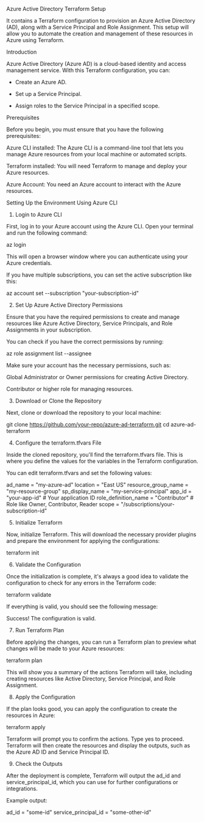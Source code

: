 Azure Active Directory Terraform Setup

It contains a Terraform configuration to provision an Azure Active Directory (AD), along with a Service Principal and Role Assignment. This setup will allow you to automate the creation and management of these resources in Azure using Terraform.

Introduction

Azure Active Directory (Azure AD) is a cloud-based identity and access management service. With this Terraform configuration, you can:

* Create an Azure AD.

* Set up a Service Principal.

* Assign roles to the Service Principal in a specified scope.

Prerequisites

Before you begin, you must ensure that you have the following prerequisites:

Azure CLI installed: The Azure CLI is a command-line tool that lets you manage Azure resources from your local machine or automated scripts.

Terraform installed: You will need Terraform to manage and deploy your Azure resources.

Azure Account: You need an Azure account to interact with the Azure resources.

Setting Up the Environment Using Azure CLI
1. Login to Azure CLI

First, log in to your Azure account using the Azure CLI. Open your terminal and run the following command:

az login


This will open a browser window where you can authenticate using your Azure credentials.

If you have multiple subscriptions, you can set the active subscription like this:

az account set --subscription "your-subscription-id"

2. Set Up Azure Active Directory Permissions

Ensure that you have the required permissions to create and manage resources like Azure Active Directory, Service Principals, and Role Assignments in your subscription.

You can check if you have the correct permissions by running:

az role assignment list --assignee <your-azure-user-id>

Make sure your account has the necessary permissions, such as:

Global Administrator or Owner permissions for creating Active Directory.

Contributor or higher role for managing resources.

3. Download or Clone the Repository

Next, clone or download the repository to your local machine:

git clone https://github.com/your-repo/azure-ad-terraform.git
cd azure-ad-terraform

4. Configure the terraform.tfvars File

Inside the cloned repository, you'll find the terraform.tfvars file. This is where you define the values for the variables in the Terraform configuration.

You can edit terraform.tfvars and set the following values:

ad_name             = "my-azure-ad"
location           = "East US"
resource_group_name = "my-resource-group"
sp_display_name     = "my-service-principal"
app_id             = "your-app-id"  # Your application ID
role_definition_name = "Contributor"  # Role like Owner, Contributor, Reader
scope              = "/subscriptions/your-subscription-id"

5. Initialize Terraform

Now, initialize Terraform. This will download the necessary provider plugins and prepare the environment for applying the configurations:

terraform init

6. Validate the Configuration

Once the initialization is complete, it's always a good idea to validate the configuration to check for any errors in the Terraform code:

terraform validate


If everything is valid, you should see the following message:

Success! The configuration is valid.

7. Run Terraform Plan

Before applying the changes, you can run a Terraform plan to preview what changes will be made to your Azure resources:

terraform plan


This will show you a summary of the actions Terraform will take, including creating resources like Active Directory, Service Principal, and Role Assignment.

8. Apply the Configuration

If the plan looks good, you can apply the configuration to create the resources in Azure:

terraform apply


Terraform will prompt you to confirm the actions. Type yes to proceed. Terraform will then create the resources and display the outputs, such as the Azure AD ID and Service Principal ID.

9. Check the Outputs

After the deployment is complete, Terraform will output the ad_id and service_principal_id, which you can use for further configurations or integrations.

Example output:

ad_id                = "some-id"
service_principal_id = "some-other-id"
